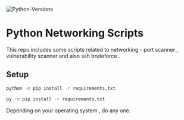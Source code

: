 ![Python-Versions](https://img.shields.io/badge/python-3.8.7-blue?style=flat-square)
# Python Networking Scripts

This repo includes some scripts related to networking  - port scanner , vulnerability scanner and also ssh bruteforce .

## Setup
```bash
python -m pip install -r requirements.txt
```
```bash
py -m pip install -r requirements.txt
```
Depending on your operating system  , do any one.
